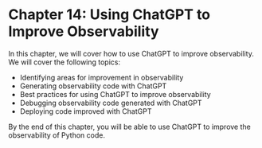 # Chapter 14: Using ChatGPT to Improve Observability

In this chapter, we will cover how to use ChatGPT to improve observability. We will cover the following topics:

- Identifying areas for improvement in observability
- Generating observability code with ChatGPT
- Best practices for using ChatGPT to improve observability
- Debugging observability code generated with ChatGPT
- Deploying code improved with ChatGPT

By the end of this chapter, you will be able to use ChatGPT to improve the observability of Python code.